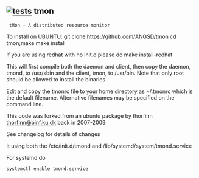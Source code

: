 ## [![tests](https://github.com/ANGSD/tmon/actions/workflows/tests.yml/badge.svg)](https://github.com/ANGSD/test/actions/workflows/tests.yml) tmon

	 tMon - A distributed resource monitor

To install on UBUNTU:
	git clone https://github.com/ANGSD/tmon
	cd tmon;make
	make install

If you are using redhat with no init.d
please do
       make install-redhat


This will first compile both the daemon and client, then copy the daemon, 
tmond, to /usr/sbin and the client, tmon, to /usr/bin. Note that only root 
should be allowed to install the binaries.

Edit and copy the tmonrc file to your home directory as ~/.tmonrc which is the
default filename. Alternative filenames may be specified on the command line. 

This code was forked from an ubuntu package by thorfinn thorfinn@binf.ku.dk back in 2007-2009.

See changelog for details of changes

It using both the /etc/init.d/tmond and /lib/systemd/system/tmond.service

For systemd do

	systemctl enable tmond.service
